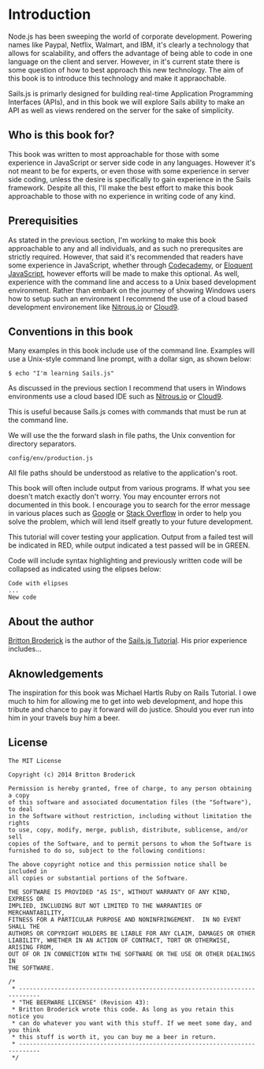 # Introduction
Node.js has been sweeping the world of corporate development. Powering names like Paypal, Netflix, Walmart, and IBM, it's clearly a technology that allows for scalability, and offers the advantage of being able to code in one language on the client and server. However, in it's current state there is some question of how to best approach this new technology. The aim of this book is to introduce this technology and make it appraochable.

Sails.js is primarly designed for building real-time Application Programming Interfaces (APIs), and in this book we will explore Sails ability to make an API as well as views rendered on the server for the sake of simplicity.

## Who is this book for?
This book was written to most approachable for those with some experience in JavaScript or server side code in any languages. However it's not meant to be for experts, or even those with some experience in server side coding, unless the desire is specifically to gain experience in the Sails framework. Despite all this, I'll make the best effort to make this book approachable to those with no experience in writing code of any kind.

## Prerequisities
As stated in the previous section, I'm working to make this book approachable to any and all individuals, and as such no prerequsites are strictly required. However, that said it's recommended that readers have some experience in JavaScript, whether through [Codecademy](http://www.codecademy.com/), or [Eloquent JavaScript](http://eloquentjavascript.net/), however efforts will be made to make this optional. As well, experience with the command line and access to a Unix based development environment. Rather than embark on the journey of showing Windows users how to setup such an environment I recommend the use of a cloud based development environement like [Nitrous.io](http://nitrous.io) or [Cloud9](http://c9.io).

## Conventions in this book
Many examples in this book include use of the command line. Examples will use a Unix-style command line prompt, with a dollar sign, as shown below:

    $ echo "I'm learning Sails.js"

As discussed in the previous section I recommend that users in Windows environments use a cloud based IDE such as [Nitrous.io](http://nitrous.io) or [Cloud9](http://c9.io).

This is useful because Sails.js comes with commands that must be run at the command line.

We will use the the forward slash in file paths, the Unix convention for directory separators.

    config/env/production.js

All file paths should be understood as relative to the application's root.

This book will often include output from various programs. If what you see doesn't match exactly don't worry. You may encounter errors not documented in this book. I encourage you to search for the error message in various places such as [Google](google.com) or [Stack Overflow](http://stackoverflow.com) in order to help you solve the problem, which will lend itself greatly to your future development.

This tutorial will cover testing your application. Output from a failed test will be indicated in RED, while output indicated a test passed will be in GREEN.

Code will include syntax highlighting and previously written code will be collapsed as indicated using the elipses below:

    Code with elipses
    ...
    New code

## About the author
[Britton Broderick]() is the author of the [Sails.js Tutorial](). His prior experience includes...

## Aknowledgements

The inspiration for this book was Michael Hartls Ruby on Rails Tutorial. I owe much to him for allowing me to get into web development, and hope this tribute and chance to pay it forward will do justice. Should you ever run into him in your travels buy him a beer.

## License

    The MIT License

    Copyright (c) 2014 Britton Broderick 
    
    Permission is hereby granted, free of charge, to any person obtaining a copy
    of this software and associated documentation files (the "Software"), to deal
    in the Software without restriction, including without limitation the rights
    to use, copy, modify, merge, publish, distribute, sublicense, and/or sell
    copies of the Software, and to permit persons to whom the Software is
    furnished to do so, subject to the following conditions:
    
    The above copyright notice and this permission notice shall be included in
    all copies or substantial portions of the Software.
    
    THE SOFTWARE IS PROVIDED "AS IS", WITHOUT WARRANTY OF ANY KIND, EXPRESS OR
    IMPLIED, INCLUDING BUT NOT LIMITED TO THE WARRANTIES OF MERCHANTABILITY,
    FITNESS FOR A PARTICULAR PURPOSE AND NONINFRINGEMENT.  IN NO EVENT SHALL THE
    AUTHORS OR COPYRIGHT HOLDERS BE LIABLE FOR ANY CLAIM, DAMAGES OR OTHER
    LIABILITY, WHETHER IN AN ACTION OF CONTRACT, TORT OR OTHERWISE, ARISING FROM,
    OUT OF OR IN CONNECTION WITH THE SOFTWARE OR THE USE OR OTHER DEALINGS IN
    THE SOFTWARE.

    /*
     * ----------------------------------------------------------------------------
     * "THE BEERWARE LICENSE" (Revision 43):
     * Britton Broderick wrote this code. As long as you retain this notice you
     * can do whatever you want with this stuff. If we meet some day, and you think
     * this stuff is worth it, you can buy me a beer in return.
     * ----------------------------------------------------------------------------
     */
